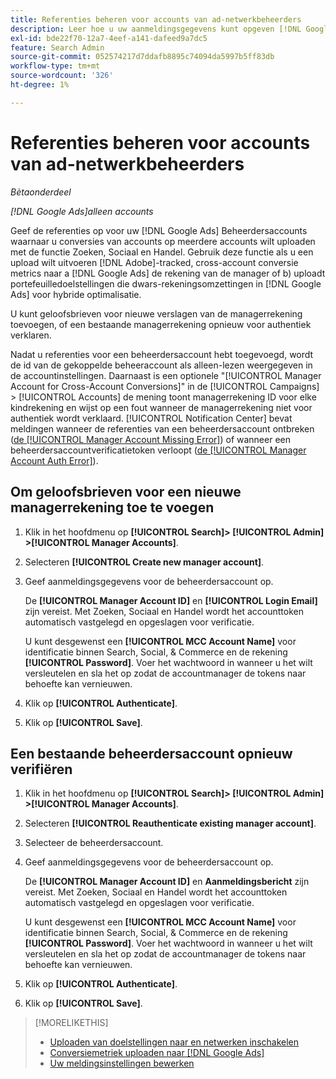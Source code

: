 ```yaml
---
title: Referenties beheren voor accounts van ad-netwerkbeheerders
description: Leer hoe u uw aanmeldingsgegevens kunt opgeven [!DNL Google Ads] beheeraccounts.
exl-id: bde22f70-12a7-4eef-a141-dafeed9a7dc5
feature: Search Admin
source-git-commit: 052574217d7ddafb8895c74094da5997b5ff83db
workflow-type: tm+mt
source-wordcount: '326'
ht-degree: 1%

---
```


# Referenties beheren voor accounts van ad-netwerkbeheerders

*Bètaonderdeel*

*[!DNL Google Ads]alleen accounts*

Geef de referenties op voor uw [!DNL Google Ads] Beheerdersaccounts waarnaar u conversies van accounts op meerdere accounts wilt uploaden met de functie Zoeken, Sociaal en Handel. Gebruik deze functie als u een upload wilt uitvoeren [!DNL Adobe]-tracked, cross-account conversie metrics naar a [!DNL Google Ads] de rekening van de manager of b) uploadt portefeuilledoelstellingen die dwars-rekeningsomzettingen in [!DNL Google Ads] voor hybride optimalisatie.

<!-- [Maybe later: and c) sync conversion value rules for accounts that use cross-account conversion tracking with Google Ads.] -->

U kunt geloofsbrieven voor nieuwe verslagen van de managerrekening toevoegen, of een bestaande managerrekening opnieuw voor authentiek verklaren.

Nadat u referenties voor een beheerdersaccount hebt toegevoegd, wordt de id van de gekoppelde beheeraccount als alleen-lezen weergegeven in de accountinstellingen. Daarnaast is een optionele &quot;[!UICONTROL Manager Account for Cross-Account Conversions]&quot; in de [!UICONTROL Campaigns] > [!UICONTROL Accounts] de mening toont managerrekening ID voor elke kindrekening en wijst op een fout wanneer de managerrekening niet voor authentiek wordt verklaard. [!UICONTROL Notification Center] bevat meldingen wanneer de referenties van een beheerdersaccount ontbreken ([de [!UICONTROL Manager Account Missing Error]](/help/search-social-commerce/notifications/notification-about.md)) of wanneer een beheerdersaccountverificatietoken verloopt ([de [!UICONTROL Manager Account Auth Error]](/help/search-social-commerce/notifications/notification-about.md)).

## Om geloofsbrieven voor een nieuwe managerrekening toe te voegen

1. Klik in het hoofdmenu op **[!UICONTROL Search]> [!UICONTROL Admin] >[!UICONTROL Manager Accounts]**.

1. Selecteren **[!UICONTROL Create new manager account]**.

1. Geef aanmeldingsgegevens voor de beheerdersaccount op.

   De **[!UICONTROL Manager Account ID]** en **[!UICONTROL Login Email]** zijn vereist. Met Zoeken, Sociaal en Handel wordt het accounttoken automatisch vastgelegd en opgeslagen voor verificatie.

   U kunt desgewenst een **[!UICONTROL MCC Account Name]** voor identificatie binnen Search, Social, &amp; Commerce en de rekening **[!UICONTROL Password]**. Voer het wachtwoord in wanneer u het wilt versleutelen en sla het op zodat de accountmanager de tokens naar behoefte kan vernieuwen.

1. Klik op **[!UICONTROL Authenticate]**.

1. Klik op **[!UICONTROL Save]**.

## Een bestaande beheerdersaccount opnieuw verifiëren

1. Klik in het hoofdmenu op **[!UICONTROL Search]> [!UICONTROL Admin] >[!UICONTROL Manager Accounts]**.

1. Selecteren **[!UICONTROL Reauthenticate existing manager account]**.

1. Selecteer de beheerdersaccount.

1. Geef aanmeldingsgegevens voor de beheerdersaccount op.

   De **[!UICONTROL Manager Account ID]** en **Aanmeldingsbericht** zijn vereist. Met Zoeken, Sociaal en Handel wordt het accounttoken automatisch vastgelegd en opgeslagen voor verificatie.

   U kunt desgewenst een **[!UICONTROL MCC Account Name]** voor identificatie binnen Search, Social, &amp; Commerce en de rekening **[!UICONTROL Password]**. Voer het wachtwoord in wanneer u het wilt versleutelen en sla het op zodat de accountmanager de tokens naar behoefte kan vernieuwen.

1. Klik op **[!UICONTROL Authenticate]**.

1. Klik op **[!UICONTROL Save]**.

>[!MORELIKETHIS]
>
>* [Uploaden van doelstellingen naar en netwerken inschakelen](/help/search-social-commerce/tools/objective-upload-to-networks.md)
>* [Conversiemetriek uploaden naar [!DNL Google Ads]](/help/search-social-commerce/tools/conversion-metrics-upload-to-google.md)
>* [Uw meldingsinstellingen bewerken](/help/search-social-commerce/notifications/notification-edit.md)
